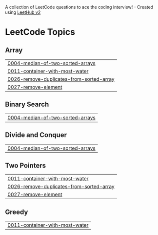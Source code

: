 A collection of LeetCode questions to ace the coding interview! - Created using [LeetHub v2](https://github.com/arunbhardwaj/LeetHub-2.0)
<!---LeetCode Topics Start-->
# LeetCode Topics
## Array
|  |
| ------- |
| [0004-median-of-two-sorted-arrays](https://github.com/SudarshanSM/leetcode-practice/tree/master/0004-median-of-two-sorted-arrays) |
| [0011-container-with-most-water](https://github.com/SudarshanSM/leetcode-practice/tree/master/0011-container-with-most-water) |
| [0026-remove-duplicates-from-sorted-array](https://github.com/SudarshanSM/leetcode-practice/tree/master/0026-remove-duplicates-from-sorted-array) |
| [0027-remove-element](https://github.com/SudarshanSM/leetcode-practice/tree/master/0027-remove-element) |
## Binary Search
|  |
| ------- |
| [0004-median-of-two-sorted-arrays](https://github.com/SudarshanSM/leetcode-practice/tree/master/0004-median-of-two-sorted-arrays) |
## Divide and Conquer
|  |
| ------- |
| [0004-median-of-two-sorted-arrays](https://github.com/SudarshanSM/leetcode-practice/tree/master/0004-median-of-two-sorted-arrays) |
## Two Pointers
|  |
| ------- |
| [0011-container-with-most-water](https://github.com/SudarshanSM/leetcode-practice/tree/master/0011-container-with-most-water) |
| [0026-remove-duplicates-from-sorted-array](https://github.com/SudarshanSM/leetcode-practice/tree/master/0026-remove-duplicates-from-sorted-array) |
| [0027-remove-element](https://github.com/SudarshanSM/leetcode-practice/tree/master/0027-remove-element) |
## Greedy
|  |
| ------- |
| [0011-container-with-most-water](https://github.com/SudarshanSM/leetcode-practice/tree/master/0011-container-with-most-water) |
<!---LeetCode Topics End-->